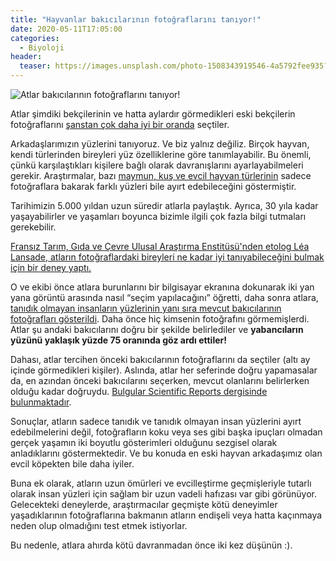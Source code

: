 ```yaml
---
title: "Hayvanlar bakıcılarının fotoğraflarını tanıyor!"
date: 2020-05-11T17:05:00
categories:
  - Biyoloji
header:
  teaser: https://images.unsplash.com/photo-1508343919546-4a5792fee935?ixlib=rb-1.2.1&ixid=eyJhcHBfaWQiOjEyMDd9&auto=format&fit=crop&w=1350&q=80
---
```

![Atlar bakıcılarının fotoğraflarını tanıyor!](https://images.unsplash.com/photo-1508343919546-4a5792fee935?ixlib=rb-1.2.1&ixid=eyJhcHBfaWQiOjEyMDd9&auto=format&fit=crop&w=1350&q=80)

Atlar şimdiki bekçilerinin ve hatta aylardır görmedikleri eski bekçilerin fotoğraflarını <u>şanstan çok daha iyi bir oranda</u> seçtiler.

Arkadaşlarımızın yüzlerini tanıyoruz. Ve biz yalnız değiliz. Birçok hayvan, kendi türlerinden bireyleri yüz özelliklerine göre tanımlayabilir. Bu önemli, çünkü karşılaştıkları kişilere bağlı olarak davranışlarını ayarlayabilmeleri gerekir. Araştırmalar, bazı <u>maymun, kuş ve evcil hayvan türlerinin</u> sadece fotoğraflara bakarak farklı yüzleri bile ayırt edebileceğini göstermiştir.

Tarihimizin 5.000 yıldan uzun süredir atlarla paylaştık. Ayrıca, 30 yıla kadar yaşayabilirler ve yaşamları boyunca bizimle ilgili çok fazla bilgi tutmaları gerekebilir.

[Fransız Tarım, Gıda ve Çevre Ulusal Araştırma Enstitüsü'nden etolog Léa Lansade, atların fotoğraflardaki bireyleri ne kadar iyi tanıyabileceğini bulmak için bir deney yaptı.](https://www.nature.com/articles/s41598-020-62940-w)

O ve ekibi önce atlara burunlarını bir bilgisayar ekranına dokunarak iki yan yana görüntü arasında nasıl “seçim yapılacağını” öğretti, daha sonra atlara, <u>tanıdık olmayan insanların yüzlerinin yanı sıra mevcut bakıcılarının fotoğrafları gösterildi</u>. Daha önce hiç kimsenin fotoğrafını görmemişlerdi. Atlar şu andaki bakıcılarını doğru bir şekilde belirlediler ve **yabancıların yüzünü yaklaşık yüzde 75 oranında göz ardı ettiler!**

Dahası, atlar tercihen önceki bakıcılarının fotoğraflarını da seçtiler (altı ay içinde görmedikleri kişiler). Aslında, atlar her seferinde doğru yapamasalar da, en azından önceki bakıcılarını seçerken, mevcut olanlarını belirlerken olduğu kadar doğruydu. [Bulgular Scientific Reports dergisinde bulunmaktadır](https://www.nature.com/articles/s41598-020-62940-w).

Sonuçlar, atların sadece tanıdık ve tanıdık olmayan insan yüzlerini ayırt edebilmelerini değil, fotoğrafların koku veya ses gibi başka ipuçları olmadan gerçek yaşamın iki boyutlu gösterimleri olduğunu sezgisel olarak anladıklarını göstermektedir. Ve bu konuda en eski hayvan arkadaşımız olan evcil köpekten bile daha iyiler.

Buna ek olarak, atların uzun ömürleri ve evcilleştirme geçmişleriyle tutarlı olarak insan yüzleri için sağlam bir uzun vadeli hafızası var gibi görünüyor. Gelecekteki deneylerde, araştırmacılar geçmişte kötü deneyimler yaşadıklarının fotoğraflarına bakmanın atların endişeli veya hatta kaçınmaya neden olup olmadığını test etmek istiyorlar.

Bu nedenle, atlara ahırda kötü davranmadan önce iki kez düşünün :).
